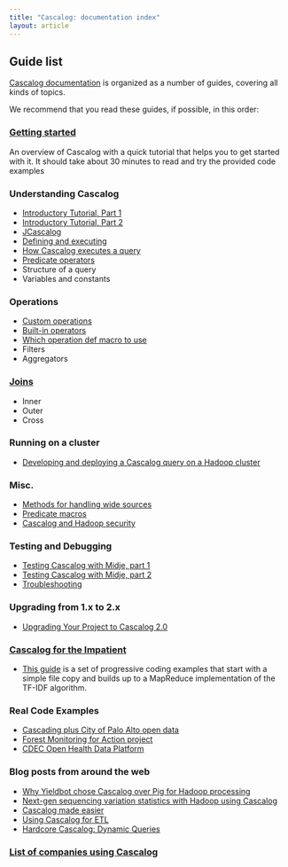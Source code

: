 ```yaml
---
title: "Cascalog: documentation index"
layout: article
---
```


## Guide list

[Cascalog documentation](https://www.cascalog.org/) is organized as a number of guides, covering all kinds of topics.

We recommend that you read these guides, if possible, in this order:


###  [Getting started](/articles/getting_started.html)

An overview of Cascalog with a quick tutorial that helps you to get started with it. It should take about 30 minutes to read and try the provided code examples

### Understanding Cascalog

- [Introductory Tutorial, Part 1](/articles/marz_intro_1.html)
- [Introductory Tutorial, Part 2](/articles/marz_intro_2.html)
- [JCascalog](/articles/jcascalog.html)
- [Defining and executing](/articles/defining_and_executing_queries.html)
- [How Cascalog executes a query](/articles/how_cascalog_executes_a_query.html)
- [Predicate operators](/articles/predicate_operators.html)
- Structure of a query
- Variables and constants

### Operations

- [Custom operations](/articles/guide_to_custom_operations.html)
- [Built-in operators](/articles/built-in_operators.html)
- [Which operation def macro to use](http://entxtech.blogspot.com/2010/12/which-operation-def-macro-should-i-use.html)
- Filters
- Aggregators

### [Joins](/articles/joins_in_cascalog.html)

- Inner
- Outer
- Cross

### Running on a cluster

- [Developing and deploying a Cascalog query on a Hadoop cluster](http://nathanmarz.com/blog/news-feed-in-38-lines-of-code-using-cascalog.html)

### Misc.

- [Methods for handling wide sources](/articles/methods_for_handling_wide_sources.html)
- [Predicate macros](/articles/predicate_macros.html)
- [Cascalog and Hadoop security](/articles/hadoop_security.html)

### Testing and Debugging

- [Testing Cascalog with Midje, part 1](http://www.samritchie.io/testing-cascalog-with-midje/)
- [Testing Cascalog with Midje, part 2](http://www.samritchie.io/cascalog-testing-2-0/)
- [Troubleshooting](/articles/troubleshooting.html)

### Upgrading from 1.x to 2.x

- [Upgrading Your Project to Cascalog 2.0](/articles/upgrade.html)

### [Cascalog for the Impatient](https://github.com/Cascading/Impatient-Cascalog)

- [This guide](https://github.com/Cascading/Impatient) is a set of progressive coding examples that start with a simple file copy and builds up to a MapReduce implementation of the TF-IDF algorithm.

### Real Code Examples

- [Cascading plus City of Palo Alto open data](https://github.com/Cascading/CoPA)
- [ Forest Monitoring for Action project](https://github.com/reddmetrics/forma-clj)
- [CDEC Open Health Data Platform](https://github.com/CDECatapult/cdec.openhealthdata)

### Blog posts from around the web

- [Why Yieldbot chose Cascalog over Pig for Hadoop processing](http://tech.backtype.com/52456836)
- [Next-gen sequencing variation statistics with Hadoop using Cascalog](http://bcbio.wordpress.com/2011/07/04/summarizing-next-gen-sequencing-variation-statistics-with-hadoop-using-cascalog/)
- [Cascalog made easier](http://jimdrannbauer.com/2011/02/04/cascalog-made-easier/)
- [Using Cascalog for ETL](http://ianrumford.github.io/blog/2012/09/29/using-cascalog-for-extract-transform-and-load/)
- [Hardcore Cascalog: Dynamic Queries](http://www.samritchie.io/dynamic-cascalog-queries/)


### [List of companies using Cascalog](/articles/users.html)
